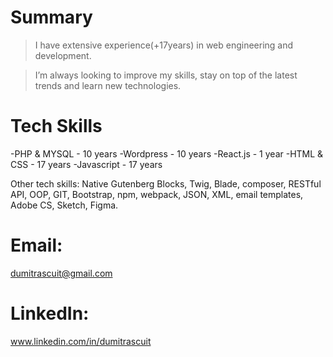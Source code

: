 # Summary

> I have extensive experience(+17years) in web engineering and development.

> I’m always looking to improve my skills, stay on top of the latest trends and learn new technologies.

# Tech Skills
-PHP & MYSQL - 10 years 
-Wordpress - 10 years
-React.js - 1 year
-HTML & CSS - 17 years
-Javascript - 17 years

Other tech skills: Native Gutenberg Blocks, Twig, Blade, composer, RESTful API, OOP, GIT, Bootstrap, npm, webpack, JSON, XML, email templates, Adobe CS, Sketch, Figma.

# Email:
dumitrascuit@gmail.com

# LinkedIn:
www.linkedin.com/in/dumitrascuit
